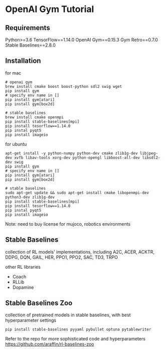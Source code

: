 # OpenAI Gym Tutorial



## Requirements

Python>=3.6
TensorFlow==1.14.0
OpenAI Gym==0.15.3
Gym Retro==0.7.0
Stable Baselines==2.8.0


## Installation

for mac
```
# openai gym
brew install cmake boost boost-python sdl2 swig wget
pip install gym
# specify env name in []
pip install gym[atari]
pip install gym[box2d]

# stable baselines
brew install cmake openmpi
pip install stable-baselines[mpi]
pip install tesorflow==1.14.0
pip instal pyqt5
pip install imageio
```

for ubuntu
```
apt-get install -y python-numpy python-dev cmake zlib1g-dev libjpeg-dev xvfb libav-tools xorg-dev python-opengl libboost-all-dev libsdl2-dev swig
pip install gym
# specify env name in []
pip install gym[atari]
pip install gym[box2d]

# stable baselines
sudo apt-get update && sudo apt-get install cmake libopenmpi-dev python3-dev zlib1g-dev
pip install stable-baselines[mpi]
pip install tesorflow==1.14.0
pip instal pyqt5
pip install imageio
```

Note: need to buy license for mujoco, robotics environments

## Stable Baselines
collection of RL models' implementations, including A2C, ACER, ACKTR, DDPG, DQN, GAIL, HER, PPO1, PPO2, SAC, TD3, TRPO

other RL libraries
- Coach
- RLLib
- Dopamine

## Stable Baselines Zoo
collection of pretrained models in stable baselines, with best hyperparameter settings
```
pip install stable-baselines pyyaml pybullet optuna pytablewriter
```

Refer to the repo for more sophisticated code and hyperparameters \
https://github.com/araffin/rl-baselines-zoo


